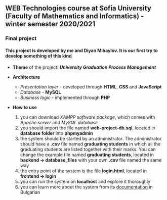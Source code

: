 ## WEB Technologies course at Sofia University (Faculty of Mathematics and Informatics) - winter semester 2020/2021

### Final project
#### This project is developed by me and Diyan Mihaylov. It is our first try to develop something of this kind

* **Theme** of the project: ***University Graduation Process Management***

* **Architecture**
    * *Presentation layer* - developed through **HTML**, **CSS** and **JavaScript**
    * *Database* - **MySQL**
    * *Business logic* - implemented through **PHP**

* **How to use**
    1. you can download *XAMPP software package*, which comes with *Apache server* and *MySQL database*
    2. you should import the file named **web-project-db.sql**, located in **database folder** into **phpmyadmin**
    3. the system should be started by an administrator. The administrator should have a **.csv** file named **graduating students** in which all the graduating students are listed together with their marks. You can change the example file named **graduating students**, located in **backend -> database_files** with your own **.csv** file named the same way
    4. the entry point of the system is the file **login.html**, located in **frontend -> login**
    5. you can run the system on **localhost** and explore it thoroughly
    6. you can learn more about the system from its [documentation](./documentation.pdf) in Bulgarian
